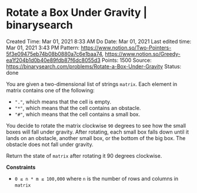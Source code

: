# Rotate a Box Under Gravity | binarysearch

Created Time: Mar 01, 2021 8:33 AM
Do Date: Mar 01, 2021
Last edited time: Mar 01, 2021 3:43 PM
Pattern: https://www.notion.so/Two-Pointers-5f3e09475eb74b08b0880a7c6e1baa74, https://www.notion.so/Greedy-ea1f204b1d0b40e89fdb87f6dc8055d3
Points: 1500
Source: https://binarysearch.com/problems/Rotate-a-Box-Under-Gravity
Status: done

You are given a two-dimensional list of strings `matrix`. Each element in matrix contains one of the following:

- `"."`, which means that the cell is empty.
- `"*"`, which means that the cell contains an obstacle.
- `"#"`, which means that the cell contains a small box.

You decide to rotate the matrix clockwise `90` degrees to see how the small boxes will fall under gravity. After rotating, each small box falls down until it lands on an obstacle, another small box, or the bottom of the big box. The obstacle does not fall under gravity.

Return the state of `matrix` after rotating it 90 degrees clockwise.

**Constraints**

- `0 ≤ n * m ≤ 100,000` where `n` is the number of rows and columns in `matrix`
